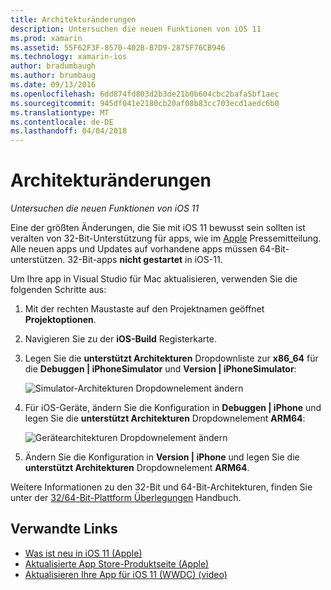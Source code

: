 ```yaml
---
title: Architekturänderungen
description: Untersuchen die neuen Funktionen von iOS 11
ms.prod: xamarin
ms.assetid: 55F62F3F-8570-402B-B7D9-2875F76CB946
ms.technology: xamarin-ios
author: bradumbaugh
ms.author: brumbaug
ms.date: 09/13/2016
ms.openlocfilehash: 6dd874fd803d2b3de21b0b604cbc2bafa5bf1aec
ms.sourcegitcommit: 945df041e2180cb20af08b83cc703ecd1aedc6b0
ms.translationtype: MT
ms.contentlocale: de-DE
ms.lasthandoff: 04/04/2018
---
```

# <a name="architecture-changes"></a>Architekturänderungen

_Untersuchen die neuen Funktionen von iOS 11_

Eine der größten Änderungen, die Sie mit iOS 11 bewusst sein sollten ist veralten von 32-Bit-Unterstützung für apps, wie im [Apple](https://developer.apple.com/news/?id=06282017b) Pressemitteilung. Alle neuen apps und Updates auf vorhandene apps müssen 64-Bit-unterstützen. 32-Bit-apps **nicht gestartet** in iOS-11.

Um Ihre app in Visual Studio für Mac aktualisieren, verwenden Sie die folgenden Schritte aus:

1. Mit der rechten Maustaste auf den Projektnamen geöffnet **Projektoptionen**.
2. Navigieren Sie zu der **iOS-Build** Registerkarte.
3. Legen Sie die **unterstützt Architekturen** Dropdownliste zur **x86_64** für die **Debuggen | iPhoneSimulator** und **Version | iPhoneSimulator**:

    ![Simulator-Architekturen Dropdownelement ändern](architecture-changes-images/image1.png)

4. Für iOS-Geräte, ändern Sie die Konfiguration in **Debuggen | iPhone** und legen Sie die **unterstützt Architekturen** Dropdownelement **ARM64**:

    ![Gerätearchitekturen Dropdownelement ändern](architecture-changes-images/image2.png)

5. Ändern Sie die Konfiguration in **Version | iPhone** und legen Sie die **unterstützt Architekturen** Dropdownelement **ARM64**.

Weitere Informationen zu den 32-Bit und 64-Bit-Architekturen, finden Sie unter der [32/64-Bit-Plattform Überlegungen](~/cross-platform/macios/32-and-64/index.md#ios) Handbuch.

## <a name="related-links"></a>Verwandte Links

- [Was ist neu in iOS 11 (Apple)](https://developer.apple.com/ios/)
- [Aktualisierte App Store-Produktseite (Apple)](https://developer.apple.com/app-store/product-page/)
- [Aktualisieren Ihre App für iOS 11 (WWDC) (video)](https://developer.apple.com/videos/play/wwdc2017/204/)
